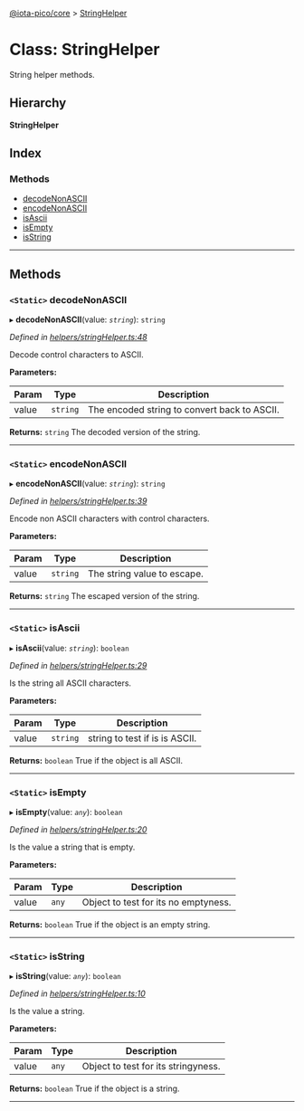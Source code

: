 [@iota-pico/core](../README.md) > [StringHelper](../classes/stringhelper.md)

# Class: StringHelper

String helper methods.

## Hierarchy

**StringHelper**

## Index

### Methods

* [decodeNonASCII](stringhelper.md#decodenonascii)
* [encodeNonASCII](stringhelper.md#encodenonascii)
* [isAscii](stringhelper.md#isascii)
* [isEmpty](stringhelper.md#isempty)
* [isString](stringhelper.md#isstring)

---

## Methods

<a id="decodenonascii"></a>

### `<Static>` decodeNonASCII

▸ **decodeNonASCII**(value: *`string`*): `string`

*Defined in [helpers/stringHelper.ts:48](https://github.com/iota-pico/core/blob/35412fd/src/helpers/stringHelper.ts#L48)*

Decode control characters to ASCII.

**Parameters:**

| Param | Type | Description |
| ------ | ------ | ------ |
| value | `string`   |  The encoded string to convert back to ASCII. |

**Returns:** `string`
The decoded version of the string.

___

<a id="encodenonascii"></a>

### `<Static>` encodeNonASCII

▸ **encodeNonASCII**(value: *`string`*): `string`

*Defined in [helpers/stringHelper.ts:39](https://github.com/iota-pico/core/blob/35412fd/src/helpers/stringHelper.ts#L39)*

Encode non ASCII characters with control characters.

**Parameters:**

| Param | Type | Description |
| ------ | ------ | ------ |
| value | `string`   |  The string value to escape. |

**Returns:** `string`
The escaped version of the string.

___

<a id="isascii"></a>

### `<Static>` isAscii

▸ **isAscii**(value: *`string`*): `boolean`

*Defined in [helpers/stringHelper.ts:29](https://github.com/iota-pico/core/blob/35412fd/src/helpers/stringHelper.ts#L29)*

Is the string all ASCII characters.

**Parameters:**

| Param | Type | Description |
| ------ | ------ | ------ |
| value | `string`   |  string to test if is is ASCII. |

**Returns:** `boolean`
True if the object is all ASCII.

___

<a id="isempty"></a>

### `<Static>` isEmpty

▸ **isEmpty**(value: *`any`*): `boolean`

*Defined in [helpers/stringHelper.ts:20](https://github.com/iota-pico/core/blob/35412fd/src/helpers/stringHelper.ts#L20)*

Is the value a string that is empty.

**Parameters:**

| Param | Type | Description |
| ------ | ------ | ------ |
| value | `any`   |  Object to test for its no emptyness. |

**Returns:** `boolean`
True if the object is an empty string.

___

<a id="isstring"></a>

### `<Static>` isString

▸ **isString**(value: *`any`*): `boolean`

*Defined in [helpers/stringHelper.ts:10](https://github.com/iota-pico/core/blob/35412fd/src/helpers/stringHelper.ts#L10)*

Is the value a string.

**Parameters:**

| Param | Type | Description |
| ------ | ------ | ------ |
| value | `any`   |  Object to test for its stringyness. |

**Returns:** `boolean`
True if the object is a string.

___

